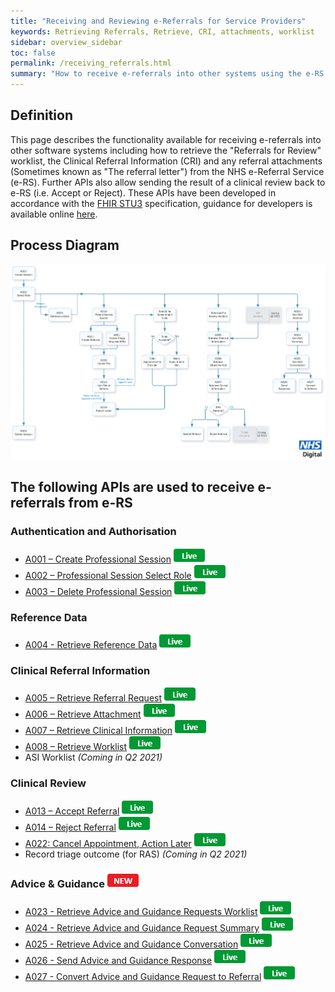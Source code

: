 ```yaml
---
title: "Receiving and Reviewing e-Referrals for Service Providers"
keywords: Retrieving Referrals, Retrieve, CRI, attachments, worklist
sidebar: overview_sidebar
toc: false
permalink: /receiving_referrals.html
summary: "How to receive e-referrals into other systems using the e-RS integration APIs"
---
```


## Definition

This page describes the functionality available for receiving e-referrals into other software systems including how to retrieve the "Referrals for Review" worklist, the Clinical Referral Information (CRI) and any referral attachments (Sometimes known as "The referral letter") from the NHS e-Referral Service (e-RS). Further APIs also allow sending the result of a clinical review back to e-RS (i.e. Accept or Reject). These APIs have been developed in accordance with the [FHIR STU3](http://hl7.org/fhir/STU3/) specification, guidance for developers is available online [here](http://hl7.org/fhir/STU3/overview-dev.html).

## Process Diagram

[![Receiving Referrals](images/explore/receiving_referrals.png)](images/explore/receiving_referrals.png)  

## The following APIs are used to receive e-referrals from e-RS

### Authentication and Authorisation
* [A001 – Create Professional Session](explore_endpoint_a001.html) ![Live](images/icons/api_live.png)
* [A002 – Professional Session Select Role](explore_endpoint_a002.html) ![Live](images/icons/api_live.png)
* [A003 – Delete Professional Session](explore_endpoint_a003.html) ![Live](images/icons/api_live.png)

### Reference Data
* [A004 - Retrieve Reference Data](explore_endpoint_a004.html) ![Live](images/icons/api_live.png)

### Clinical Referral Information
* [A005 – Retrieve Referral Request](explore_endpoint_a005.html) ![Live](images/icons/api_live.png)
* [A006 – Retrieve Attachment](explore_endpoint_a006.html) ![Live](images/icons/api_live.png)
* [A007 – Retrieve Clinical Information](explore_endpoint_a007.html) ![Live](images/icons/api_live.png)
* [A008 – Retrieve Worklist](explore_endpoint_a008.html) ![Live](images/icons/api_live.png)
* ASI Worklist *(Coming in Q2 2021)*

### Clinical Review
* [A013 – Accept Referral](explore_endpoint_a013.html) ![Live](images/icons/api_live.png)
* [A014 – Reject Referral](explore_endpoint_a014.html) ![Live](images/icons/api_live.png)
* [A022: Cancel Appointment, Action Later](explore_endpoint_a022.html) ![Live](images/icons/api_live.png)
* Record triage outcome (for RAS) *(Coming in Q2 2021)*

### Advice & Guidance ![NEW](images/icons/new.png)
* [A023 - Retrieve Advice and Guidance Requests Worklist](explore_endpoint_a023.html) ![Live](images/icons/api_live.png)
* [A024 - Retrieve Advice and Guidance Request Summary](explore_endpoint_a024.html) ![Live](images/icons/api_live.png)
* [A025 - Retrieve Advice and Guidance Conversation](explore_endpoint_a025.html) ![Live](images/icons/api_live.png)
* [A026 - Send Advice and Guidance Response](explore_endpoint_a026.html) ![Live](images/icons/api_live.png)
* [A027 - Convert Advice and Guidance Request to Referral](explore_endpoint_a027.html) ![Live](images/icons/api_live.png)
